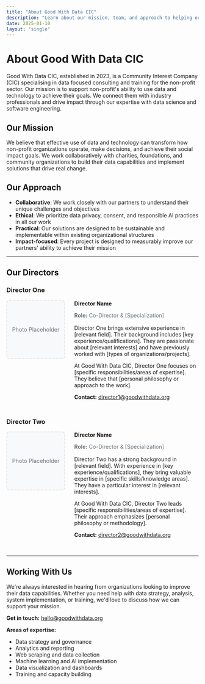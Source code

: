 ```yaml
---
title: "About Good With Data CIC"
description: "Learn about our mission, team, and approach to helping organizations unlock the power of their data"
date: 2025-01-10
layout: "single"
---
```


# About Good With Data CIC

Good With Data CIC, established in 2023, is a Community Interest Company (CIC) specialising in data focused consulting and training for the non-profit sector. Our mission is to support non-profit's ability to use data and technology to achieve their goals. We connect them with industry professionals and drive impact through our expertise with data science and software engineering.

## Our Mission

We believe that effective use of data and technology can transform how non-profit organizations operate, make decisions, and achieve their social impact goals. We work collaboratively with charities, foundations, and community organizations to build their data capabilities and implement solutions that drive real change.

## Our Approach

- **Collaborative**: We work closely with our partners to understand their unique challenges and objectives
- **Ethical**: We prioritize data privacy, consent, and responsible AI practices in all our work
- **Practical**: Our solutions are designed to be sustainable and implementable within existing organizational structures
- **Impact-focused**: Every project is designed to measurably improve our partners' ability to achieve their mission

---

## Our Directors

### Director One

<div style="display: flex; align-items: flex-start; margin-bottom: 2rem;">
  <div style="width: 150px; height: 150px; background-color: #f8f9fa; border: 2px dashed #dee2e6; border-radius: 8px; margin-right: 1.5rem; display: flex; align-items: center; justify-content: center; color: #6c757d; font-size: 0.9rem;">
    Photo Placeholder
  </div>
  <div style="flex: 1;">
    <h4 style="margin-top: 0; margin-bottom: 0.5rem;">Director Name</h4>
    <p style="color: #6c757d; margin-bottom: 1rem;"><strong>Role:</strong> Co-Director & [Specialization]</p>
    <p>Director One brings extensive experience in [relevant field]. Their background includes [key experience/qualifications]. They are passionate about [relevant interests] and have previously worked with [types of organizations/projects].</p>
    <p>At Good With Data CIC, Director One focuses on [specific responsibilities/areas of expertise]. They believe that [personal philosophy or approach to the work].</p>
    <p><strong>Contact:</strong> <a href="mailto:director1@goodwithdata.org">director1@goodwithdata.org</a></p>
  </div>
</div>

### Director Two

<div style="display: flex; align-items: flex-start; margin-bottom: 2rem;">
  <div style="width: 150px; height: 150px; background-color: #f8f9fa; border: 2px dashed #dee2e6; border-radius: 8px; margin-right: 1.5rem; display: flex; align-items: center; justify-content: center; color: #6c757d; font-size: 0.9rem;">
    Photo Placeholder
  </div>
  <div style="flex: 1;">
    <h4 style="margin-top: 0; margin-bottom: 0.5rem;">Director Name</h4>
    <p style="color: #6c757d; margin-bottom: 1rem;"><strong>Role:</strong> Co-Director & [Specialization]</p>
    <p>Director Two has a strong background in [relevant field]. With experience in [key experience/qualifications], they bring valuable expertise in [specific skills/knowledge areas]. They have a particular interest in [relevant interests].</p>
    <p>At Good With Data CIC, Director Two leads [specific responsibilities/areas of expertise]. Their approach emphasizes [personal philosophy or methodology].</p>
    <p><strong>Contact:</strong> <a href="mailto:director2@goodwithdata.org">director2@goodwithdata.org</a></p>
  </div>
</div>

---

## Working With Us

We're always interested in hearing from organizations looking to improve their data capabilities. Whether you need help with data strategy, analysis, system implementation, or training, we'd love to discuss how we can support your mission.

**Get in touch:** [hello@goodwithdata.org](mailto:hello@goodwithdata.org)

**Areas of expertise:**
- Data strategy and governance
- Analytics and reporting
- Web scraping and data collection
- Machine learning and AI implementation
- Data visualization and dashboards
- Training and capacity building

